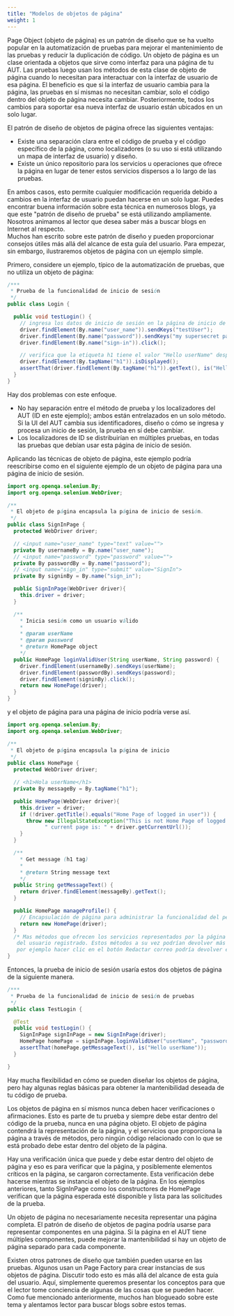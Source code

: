 ```yaml
---
title: "Modelos de objetos de página"
weight: 1
---
```


Page Object (objeto de página) es un patrón de diseño que se ha vuelto popular en 
la automatización de pruebas para mejorar el mantenimiento de 
las pruebas y reducir la duplicación de código. Un objeto de 
página es un clase orientada a objetos que sirve como interfaz 
para una página de tu AUT. Las pruebas luego usan los 
métodos de esta clase de objeto de página cuando lo necesitan 
para interactuar con la interfaz de usuario de esa página. El 
beneficio es que si la interfaz de usuario cambia para la 
página, las pruebas en sí mismas no necesitan cambiar, solo el 
código dentro del objeto de página necesita cambiar. 
Posteriormente, todos los cambios para soportar esa nueva 
interfaz de usuario están ubicados en un solo lugar. 

El patrón de diseño de objetos de página ofrece las siguientes 
ventajas: 

* Existe una separación clara entre el código de prueba y el 
código específico de la página, como localizadores (o su uso si 
está utilizando un mapa de interfaz de usuario) y diseño. 
* Existe un único repositorio para los servicios u operaciones que 
ofrece la página en lugar de tener estos servicios dispersos a 
lo largo de las pruebas. 

En ambos casos, esto permite cualquier modificación requerida 
debido a cambios en la interfaz de usuario puedan hacerse en 
un solo lugar. Puedes encontrar buena información sobre esta 
técnica en numerosos blogs, ya que este "patrón de diseño de 
prueba" se está utilizando ampliamente. Nosotros animamos al 
lector que desea saber más a buscar blogs en Internet al respecto.  
Muchos han escrito sobre este patrón de diseño y 
pueden proporcionar consejos útiles más allá del alcance de esta 
guía del usuario. Para empezar, sin embargo, ilustraremos 
objetos de página con un ejemplo simple. 

Primero, considere un ejemplo, típico de la automatización de 
pruebas, que no utiliza un objeto de página:

```java
/***
 * Prueba de la funcionalidad de inicio de sesión
 */
public class Login {

  public void testLogin() {
    // ingresa los datos de inicio de sesión en la página de inicio de sesión
    driver.findElement(By.name("user_name")).sendKeys("testUser");
    driver.findElement(By.name("password")).sendKeys("my supersecret password");
    driver.findElement(By.name("sign-in")).click();

    // verifica que la etiqueta h1 tiene el valor "Hello userName" después de iniciar sesión
    driver.findElement(By.tagName("h1")).isDisplayed();
    assertThat(driver.findElement(By.tagName("h1")).getText(), is("Hello userName"));
  }
}
```

Hay dos problemas con este enfoque. 

* No hay separación entre el método de prueba y los 
localizadores del AUT (ID en este ejemplo); ambos están 
entrelazados en un solo método. Si la UI del AUT cambia sus 
identificadores, diseño o cómo se ingresa y procesa un inicio de 
sesión, la prueba en sí debe cambiar. 
* Los localizadores de ID 
se distribuirían en múltiples pruebas, en todas las pruebas que 
debían usar esta página de inicio de sesión. 

Aplicando las técnicas de objeto de página, este ejemplo podría 
reescribirse como en el siguiente ejemplo de un objeto de página 
para una página de inicio de sesión.

```java
import org.openqa.selenium.By;
import org.openqa.selenium.WebDriver;

/**
 * El objeto de página encapsula la página de inicio de sesión.
 */
public class SignInPage {
  protected WebDriver driver;

  // <input name="user_name" type="text" value="">
  private By usernameBy = By.name("user_name");
  // <input name="password" type="password" value="">
  private By passwordBy = By.name("password");
  // <input name="sign_in" type="submit" value="SignIn">
  private By signinBy = By.name("sign_in");

  public SignInPage(WebDriver driver){
    this.driver = driver;
  }

  /**
    * Inicia sesión como un usuario válido
    *
    * @param userName
    * @param password
    * @return HomePage object
    */
  public HomePage loginValidUser(String userName, String password) {
    driver.findElement(usernameBy).sendKeys(userName);
    driver.findElement(passwordBy).sendKeys(password);
    driver.findElement(signinBy).click();
    return new HomePage(driver);
  }
}
```

y el objeto de página para una página de inicio podría verse así.

```java
import org.openqa.selenium.By;
import org.openqa.selenium.WebDriver;

/**
 * El objeto de página encapsula la página de inicio
 */
public class HomePage {
  protected WebDriver driver;

  // <h1>Hola userName</h1>
  private By messageBy = By.tagName("h1");

  public HomePage(WebDriver driver){
    this.driver = driver;
    if (!driver.getTitle().equals("Home Page of logged in user")) {
      throw new IllegalStateException("This is not Home Page of logged in user," +
            " current page is: " + driver.getCurrentUrl());
    }
  }

  /**
    * Get message (h1 tag)
    *
    * @return String message text
    */
  public String getMessageText() {
    return driver.findElement(messageBy).getText();
  }

  public HomePage manageProfile() {
    // Encapsulación de página para administrar la funcionalidad del perfil
    return new HomePage(driver);
  }
  /* Mas métodos que ofrecen los servicios representados por la página de inicio
   del usuario registrado. Estos métodos a su vez podrían devolver más objetos de página,
   por ejemplo hacer clic en el botón Redactar correo podría devolver el objeto de clase ComposeMail */
}
```

Entonces, la prueba de inicio de sesión usaría estos dos objetos de página de la siguiente manera.

```java
/***
 * Prueba de la funcionalidad de inicio de sesión de pruebas
 */
public class TestLogin {

  @Test
  public void testLogin() {
    SignInPage signInPage = new SignInPage(driver);
    HomePage homePage = signInPage.loginValidUser("userName", "password");
    assertThat(homePage.getMessageText(), is("Hello userName"));
  }

}
```

Hay mucha flexibilidad en cómo se pueden diseñar los objetos de 
página, pero hay algunas reglas básicas para obtener la 
mantenibilidad deseada de tu código de prueba.

Los objetos de página en sí mismos nunca deben hacer 
verificaciones o afirmaciones. Esto es parte de tu prueba y 
siempre debe estar dentro del código de la prueba, nunca en una 
página objeto. El objeto de página contendrá la representación 
de la página, y el servicios que proporciona la página a través 
de métodos, pero ningún código relacionado con lo que se está 
probado debe estar dentro del objeto de la página. 

Hay una verificación única que puede y debe estar dentro del
objeto de página y eso es para verificar que la página, y 
posiblemente elementos críticos en la página, se cargaron 
correctamente. Esta verificación debe hacerse mientras 
se instancia el objeto de la página. En los ejemplos anteriores, 
tanto SignInPage como los constructores de HomePage verifican 
que la página esperada esté disponible y lista para las solicitudes 
de la prueba. 

Un objeto de página no necesariamente necesita representar una 
página completa. El patrón de diseño de objetos de pagina podría 
usarse para representar componentes en una página. Si la 
página en el AUT tiene múltiples componentes, puede mejorar la 
mantenibilidad si hay un objeto de página separado para cada 
componente. 

Existen otros patrones de diseño que también pueden usarse en 
las pruebas. Algunos usan un Page Factory para crear instancias 
de sus objetos de página. Discutir todo esto es más allá del 
alcance de esta guía del usuario. Aquí, simplemente queremos 
presentar los conceptos para que el lector tome conciencia de 
algunas de las cosas que se pueden hacer. Como fue mencionado 
anteriormente, muchos han blogueado sobre este tema y alentamos 
lector para buscar blogs sobre estos temas.
